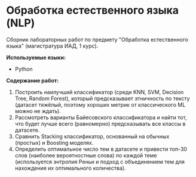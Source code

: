 # Обработка естественного языка (NLP)

Сборник лабораторных работ по предмету "Обработка естественного языка" (магистратура ИАД, 1 курс).

**Используемые языки:**
* Python


**Содержание работ:**
1) Построить наилучший классификатор (среди KNN, SVM, Decision Tree, Random Forest), который предсказывает этничность по тексту (датасет тяжёлый, поэтому хороших метрик от классического ML можно не ждать).
2) Рассмотреть варианты Байесовского классификатора и найти тот, что будет лучше всего (равномерно) предсказывать все классы в датасете.
3) Сравнить Stacking классификатор, основанный на обычных (простых) и Boosting моделях.
4) Определить оптимальное число тем в датасете и привести топ-30 слов (наиболее вероятностные слова) по каждой теме (используется энтропия Реньи и подход с объединением тем для нахождения их оптимального количества).